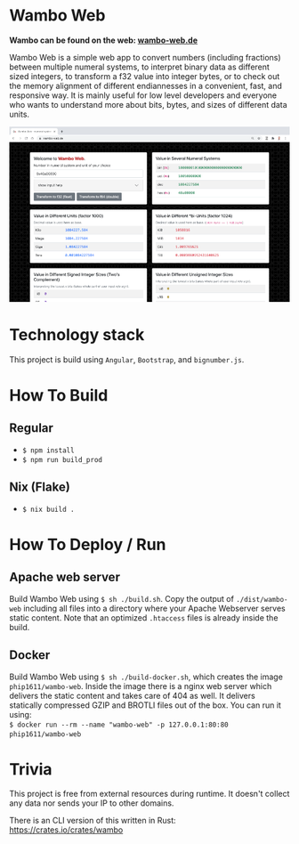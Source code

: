 # Wambo Web

**Wambo can be found on the web: [wambo-web.de](https://wambo-web.de)**

Wambo Web is a simple web app to convert numbers (including fractions) between multiple numeral systems,
to interpret binary data as different sized integers, to transform a f32 value into integer bytes, 
or to check out the memory alignment of different endiannesses in a convenient, fast, and responsive way. 
It is mainly useful for low level developers and everyone who wants to understand more about bits, bytes, 
and sizes of different data units.

![Screenshot of Wambo Web](screenshot.png "Screenshot of Wambo Web")

# Technology stack
This project is build using `Angular`, `Bootstrap`, and `bignumber.js`.

# How To Build
## Regular
- `$ npm install`
- `$ npm run build_prod`
## Nix (Flake)
- `$ nix build .`

# How To Deploy / Run
## Apache web server
Build Wambo Web using `$ sh ./build.sh`. Copy the output of `./dist/wambo-web` including 
all files into a directory where your Apache Webserver serves static content. Note that an optimized
`.htaccess` files is already inside the build.

## Docker
Build Wambo Web using `$ sh ./build-docker.sh`, which creates the image `phip1611/wambo-web`. 
Inside the image there is a nginx web server which delivers the static content and takes 
care of 404 as well. It delivers statically compressed GZIP and BROTLI files out of the box.
You can run it using: \
`$ docker run --rm --name "wambo-web" -p 127.0.0.1:80:80 phip1611/wambo-web`

# Trivia
This project is free from external resources during runtime. It doesn't collect any data 
nor sends your IP to other domains.

There is an CLI version of this written in Rust: https://crates.io/crates/wambo 
